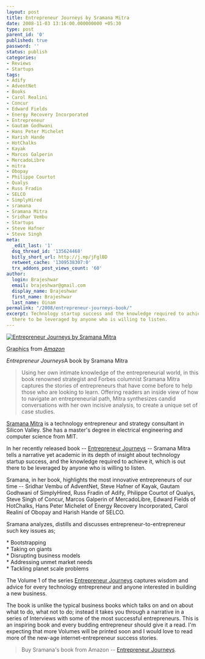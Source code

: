 ```yaml
---
layout: post
title: Entrepreneur Journeys by Sramana Mitra
date: 2008-11-03 13:16:00.000000000 +05:30
type: post
parent_id: '0'
published: true
password: ''
status: publish
categories:
- Reviews
- Startups
tags:
- Adify
- AdventNet
- Books
- Carol Realini
- Concur
- Edward Fields
- Energy Recovery Incorporated
- Entrepreneur
- Gautam Godhwani
- Hans Peter Michelet
- Harish Hande
- HotChalks
- Kayak
- Marcos Galperin
- MercadoLibre
- mitra
- Obopay
- Philippe Courtot
- Qualys
- Russ Fradin
- SELCO
- SimplyHired
- sramana
- Sramana Mitra
- Sridhar Vembu
- Startups
- Steve Hafner
- Steve Singh
meta:
  _edit_last: '1'
  dsq_thread_id: '135624468'
  bitly_short_url: http://j.mp/jFglBD
  retweet_cache: '1309538307:0'
  trx_addons_post_views_count: '60'
author:
  login: Brajeshwar
  email: brajeshwar@gmail.com
  display_name: Brajeshwar
  first_name: Brajeshwar
  last_name: Oinam
permalink: "/2008/entrepreneur-journeys-book/"
excerpt: Technology startup success and the knowledge required to achieve it, is out
  there to be leveraged by anyone who is willing to listen.
---
```

<div class="figure"><a href="http://www.amazon.com/dp/1439206872/"><img src="/static/2008/11/book-entrepreneur-journeys.jpg" alt="Entrepreneur Journeys by Sramana Mitra" /></a>
<p class="credit"><abbr class="type" title="Graphics">Graphics</abbr> from <cite><a href="http://www.amazon.com/dp/1439206872/">Amazon</a></cite></p>
<p class="caption"><em class="title">Entrepreneur Journeys</em>A book by Sramana Mitra</p>
</div>

<blockquote><p>Using her own intimate knowledge of the entrepreneurial world, in this book renowned strategist and Forbes columnist Sramana Mitra captures the stories of entrepreneurs that have come before to help those who are looking to learn. Offering readers an inside view of how to navigate an entrepreneurial path, Mitra synthesizes candid conversations with her own incisive analysis, to create a unique set of case studies.</p></blockquote>
<p><a href="http://www.sramanamitra.com/">Sramana Mitra</a> is a technology entrepreneur and strategy consultant in Silicon Valley. She has a master's degree in electrical engineering and computer science from MIT.</p>
<p>In her recently released book -- <a href="http://www.amazon.com/dp/1439206872/">Entrepreneur Journeys</a> -- Sramana Mitra tells a narrative yet academic in its depth of insight about technology startup success, and the knowledge required to achieve it, which is out there to be leveraged by anyone who is willing to listen.</p>
<p>Sramana, in her book, highlights the most innovative entrepreneurs of our time -- Sridhar Vembu of AdventNet, Steve Hafner of Kayak, Gautam Godhwani of SimplyHired, Russ Fradin of Adify, Philippe Courtot of Qualys, Steve Singh of Concur, Marcos Galperin of MercadoLibre, Edward Fields of HotChalks, Hans Peter Michelet of Energy Recovery Incorporated, Carol Realini of Obopay and Harish Hande of SELCO.</p>
<p>Sramana analyzes, distills and discusses entrepreneur-to-entrepreneur such key issues as;</p>
<p>* Bootstrapping<br />
* Taking on giants<br />
* Disrupting business models<br />
* Addressing unmet market needs<br />
* Tackling planet scale problems</p>
<p>The Volume 1 of the series <a href="http://www.amazon.com/dp/1439206872/">Entrepreneur Journeys</a> captures wisdom and advice for every technology entrepreneur and anyone interested in building a new business.</p>
<p>The book is unlike the typical business books which talks on and on about what to do, what not to do; instead it takes you through a narrative in a series of Interviews with some of the most successful entrepreneurs. This is an inspiring book and every budding entrepreneur should give it a read. I'm expecting that more Volumes will be printed soon and I would love to read more of the new-age internet-entrepreneur success stories.</p>
<blockquote><p>Buy Sramana's book from Amazon -- <a href="http://www.amazon.com/dp/1439206872/">Entrepreneur Journeys</a>.</p></blockquote>
